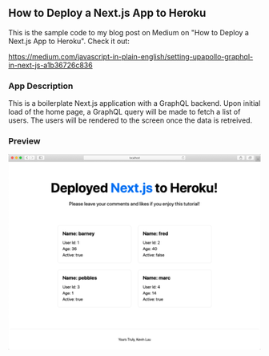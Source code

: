 ## How to Deploy a Next.js App to Heroku
This is the sample code to my blog post on Medium on "How to Deploy a Next.js App to Heroku". Check it out: 

https://medium.com/javascript-in-plain-english/setting-upapollo-graphql-in-next-js-a1b36726c836

### App Description
This is a boilerplate Next.js application with a GraphQL backend. Upon initial load of the home page, a GraphQL query will be made to fetch a list of users. The users will be rendered to the screen once the data is retreived.

### Preview
![Alt text](/public/app.png?raw=true "app")
